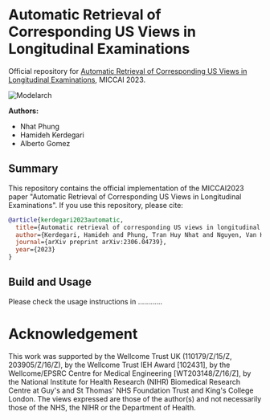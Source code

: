 # Automatic Retrieval of Corresponding US Views in Longitudinal Examinations
Official repository for [Automatic Retrieval of Corresponding US Views in Longitudinal Examinations](https://arxiv.org/abs/2306.04739), MICCAI 2023.

![Modelarch](https://github.com/hamidehkerdegari/Muscle-view-retrieval/assets/30697849/d3b53948-9b6b-46fc-9d96-755c3b2b7fb5)

**Authors:**

* Nhat Phung
* Hamideh Kerdegari
* Alberto Gomez


## Summary

This repository contains the official implementation of the MICCAI2023 paper "Automatic Retrieval of Corresponding US Views in Longitudinal Examinations". If you use this repository, please cite:
 
```bibtex
@article{kerdegari2023automatic,
  title={Automatic retrieval of corresponding US views in longitudinal examinations},
  author={Kerdegari, Hamideh and Phung, Tran Huy Nhat and Nguyen, Van Hao and Truong, Thi Phuong Thao and Le, Ngoc Minh Thu and Le, Thanh Phuong and Le, Thi Mai Thao and Pisani, Luigi and Denehy, Linda and Consortium, Vital and others},
  journal={arXiv preprint arXiv:2306.04739},
  year={2023}
}
```
## Build and Usage

Please check the usage instructions in ............

# Acknowledgement
This work was supported by the Wellcome Trust UK (110179/Z/15/Z, 203905/Z/16/Z), by the Wellcome Trust IEH Award [102431], by the Wellcome/EPSRC Centre for Medical Engineering [WT203148/Z/16/Z], by the National Institute for Health Research (NIHR) Biomedical Research Centre at Guy's and St Thomas' NHS Foundation Trust and King's College London. 
The views expressed are those of the author(s) and not necessarily those of the NHS, the NIHR or the Department of Health.

